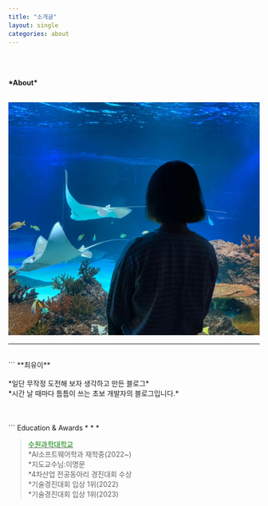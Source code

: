 ```yaml
---
title: "소개글"
layout: single
categories: about
---
```

<span style="font-size:100%; font-weight:bold">
<br><br><br> *About*
</span>
<br>
<br>

![Alt text](/assets/img/me.jpg)
<br>
___
<br>
```
**최유이**<br>
<br>
*일단 무작정 도전해 보자 생각하고 만든 블로그*<br>
*시간 날 때마다 틈틈이 쓰는 초보 개발자의 블로그입니다.*<br>
<br>
<br>
<br>
```
Education & Awards
* * *


><u><span style="color:green">수원과학대학교</span></u><br> 
  >*AI소프트웨어학과 재학중(2022~)<br> 
  >*지도교수님:이명문<br>
  *4차산업 전공동아리 경진대회 수상<br>
  *기술경진대회 입상 1위(2022)<br>
  *기술경진대회 입상 1위(2023)<br>




